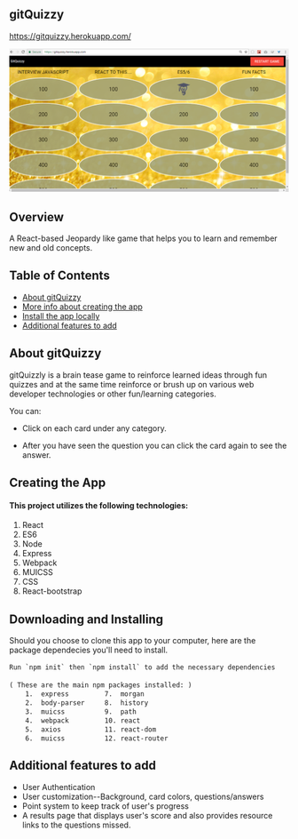 ## gitQuizzy
https://gitquizzy.herokuapp.com/

![alt text](./public/assets/img/gitquizzy.png) 

## Overview
  
  A React-based Jeopardy like game that helps you to learn and remember new and old concepts.


## Table of Contents

- [About gitQuizzy](#about-gitquizzy)
- [More info about creating the app](#creating-the-app)
- [Install the app locally](#downloading-and-installing)
- [Additional features to add](#additional-features-to-add)



##  About gitQuizzy

gitQuizzly is a brain tease game to reinforce learned ideas through fun quizzes and at the same time reinforce or brush up on various web developer technologies or other fun/learning categories.

You can:

* Click on each card under any category.

* After you have seen the question you can click the card again to see the answer.

##  Creating the App

#### This project utilizes the following technologies:

1. React
2. ES6
3. Node
4. Express
5. Webpack
6. MUICSS
7. CSS
8. React-bootstrap


##  Downloading and Installing

Should you choose to clone this app to your computer, here are the package dependecies you'll need to install.

    Run `npm init` then `npm install` to add the necessary dependencies
    
    ( These are the main npm packages installed: )
        1.  express         7.  morgan
        2.  body-parser     8.  history
        3.  muicss          9.  path
        4.  webpack         10. react
        5.  axios           11. react-dom
        6.  muicss          12. react-router


##  Additional features to add

- User Authentication
- User customization--Background, card colors, questions/answers
- Point system to keep track of user's progress
- A results page that displays user's score and also provides resource links to the questions missed.

